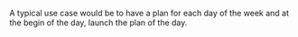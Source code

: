 A typical use case would be to have a plan for each day of the week and
at the begin of the day, launch the plan of the day.
